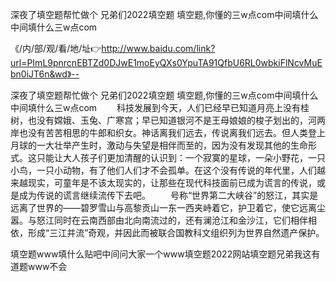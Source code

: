 深夜了填空题帮忙做个
兄弟们2022填空题
填空题,你懂的三w点com中间填什么
中间填什么三w点com


《/内/部/观/看/地/址👉http://www.baidu.com/link?url=PImL9pnrcnEBTZd0DJwE1moEyQXs0YpuTA91QfbU6RL0wbkiFlNcvMuEbn0iJT6n&wd》--

深夜了填空题帮忙做个
兄弟们2022填空题
填空题,你懂的三w点com中间填什么
中间填什么三w点com
　　科技发展到今天，人们已经早已知道月亮上没有桂树，也没有嫦娥、玉兔、广寒宫；早已知道银河不是王母娘娘的梭子划出的，河两岸也没有苦苦相思的牛郎和织女。神话离我们远去，传说离我们远去。但人类登上月球的一大壮举产生时，激动与失望是相伴而至的，因为没有发现其他的生命形式。这只能让大人孩子们更加清醒的认识到：一个寂寞的星球，一朵小野花，一只小鸟，一只小动物，有了他们人们才不会孤单。在这个没有传说的年代里，人们越来越现实，可童年是不该太现实的，让那些在现代科技面前已成为谎言的传说，或是成为传说的谎言继续流传下去吧。
　　号称“世界第二大峡谷”的怒江，其实是远离了世界的——碧罗雪山与高黎贡山一东一西夹峙着它，护卫着它，使它远离尘嚣。与怒江同时在云南西部由北向南流过的，还有澜沧江和金沙江，它们相伴相依，形成“三江并流”奇观，并因此而被联合国教科文组织列为世界自然遗产保护。





填空题www填什么贴吧中间问大家一个www填空题2022网站填空题兄弟我这有道题www不会

